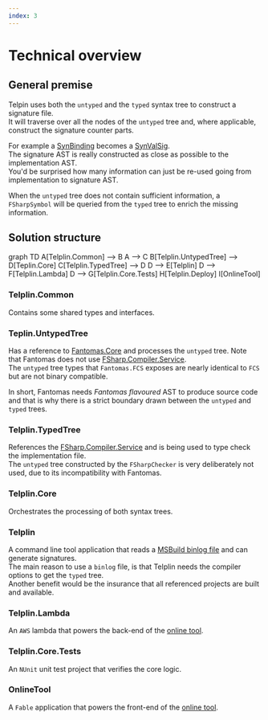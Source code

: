 ```yaml
---
index: 3
---
```

# Technical overview

## General premise

Telpin uses both the `untyped` and the `typed` syntax tree to construct a signature file.  
It will traverse over all the nodes of the `untyped` tree and, where applicable, construct the signature counter parts.

For example a [SynBinding](https://fsprojects.github.io/fantomas/reference/fsharp-compiler-syntax-synbinding.html) becomes a [SynValSig](https://fsprojects.github.io/fantomas/reference/fsharp-compiler-syntax-synvalsig.html).  
The signature AST is really constructed as close as possible to the implementation AST.  
You'd be surprised how many information can just be re-used going from implementation to signature AST.

When the `untyped` tree does not contain sufficient information, a `FSharpSymbol` will be queried from the `typed` tree to enrich the missing information.

## Solution structure

<div class="mermaid text-center">
graph TD
    A[Telplin.Common] --> B
    A --> C
    B[Telplin.UntypedTree] --> D[Teplin.Core]
    C[Telplin.TypedTree] --> D
    D --> E[Telplin]
    D --> F[Telplin.Lambda]
    D --> G[Telplin.Core.Tests]
    H[Telplin.Deploy]
    I[OnlineTool]
 </div>

### Telplin.Common

Contains some shared types and interfaces.

### Teplin.UntypedTree

Has a reference to [Fantomas.Core](https://www.nuget.org/packages/Fantomas.Core) and processes the `untyped` tree.
Note that Fantomas does not use [FSharp.Compiler.Service](https://www.nuget.org/packages/FSharp.Compiler.Service).  
The `untyped` tree types that `Fantomas.FCS` exposes are nearly identical to `FCS` but are not binary compatible.

In short, Fantomas needs *Fantomas flavoured* AST to produce source code and that is why there is a strict boundary drawn between the `untyped` and `typed` trees.

### Telplin.TypedTree

References the [FSharp.Compiler.Service](https://www.nuget.org/packages/FSharp.Compiler.Service) and is being used to type check the implementation file.  
The `untyped` tree constructed by the `FSharpChecker` is very deliberately not used, due to its incompatibility with Fantomas.

### Telplin.Core

Orchestrates the processing of both syntax trees.

### Telplin

A command line tool application that reads a [MSBuild binlog file](https://msbuildlog.com/#usingbl) and can generate signatures.  
The main reason to use a `binlog` file, is that Telplin needs the compiler options to get the `typed` tree.  
Another benefit would be the insurance that all referenced projects are built and available.

### Telplin.Lambda

An `AWS` lambda that powers the back-end of the [online tool](../index.html).

### Telplin.Core.Tests

An `NUnit` unit test project that verifies the core logic.

### OnlineTool

A `Fable` application that powers the front-end of the [online tool](../index.html).

<tp-nav previous="./usage.html" next="./contributing.html"></tp-nav>